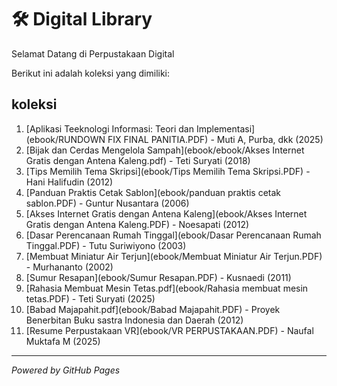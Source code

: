 # 🛠 Digital Library

Selamat Datang di Perpustakaan Digital

Berikut ini adalah koleksi yang dimiliki:

## koleksi
1. [Aplikasi Teeknologi Informasi: Teori dan Implementasi](ebook/RUNDOWN FIX FINAL PANITIA.PDF) - Muti A, Purba, dkk (2025)
2. [Bijak dan Cerdas Mengelola Sampah](ebook/ebook/Akses Internet Gratis dengan Antena Kaleng.pdf) - Teti Suryati (2018)
3. [Tips Memilih Tema Skripsi](ebook/Tips Memilih Tema Skripsi.PDF) - Hani Halifudin (2012)
4. [Panduan Praktis Cetak Sablon](ebook/panduan praktis cetak sablon.PDF) - Guntur Nusantara (2006)
5. [Akses Internet Gratis dengan Antena Kaleng](ebook/Akses Internet Gratis dengan Antena Kaleng.PDF) - Noesapati (2012)
6. [Dasar Perencanaan Rumah Tinggal](ebook/Dasar Perencanaan Rumah Tinggal.PDF) - Tutu Suriwiyono (2003)
7. [Membuat Miniatur Air Terjun](ebook/Membuat Miniatur Air Terjun.PDF) - Murhananto (2002)
8. [Sumur Resapan](ebook/Sumur Resapan.PDF) - Kusnaedi (2011)
9. [Rahasia Membuat Mesin Tetas.pdf](ebook/Rahasia membuat mesin tetas.PDF) - Teti Suryati (2025)
10. [Babad Majapahit.pdf](ebook/Babad Majapahit.PDF) - Proyek Benerbitan Buku sastra Indonesia dan Daerah (2012)
11. [Resume Perpustakaan VR](ebook/VR PERPUSTAKAAN.PDF) - Naufal Muktafa M (2025)
- - -

*Powered by GitHub Pages*

